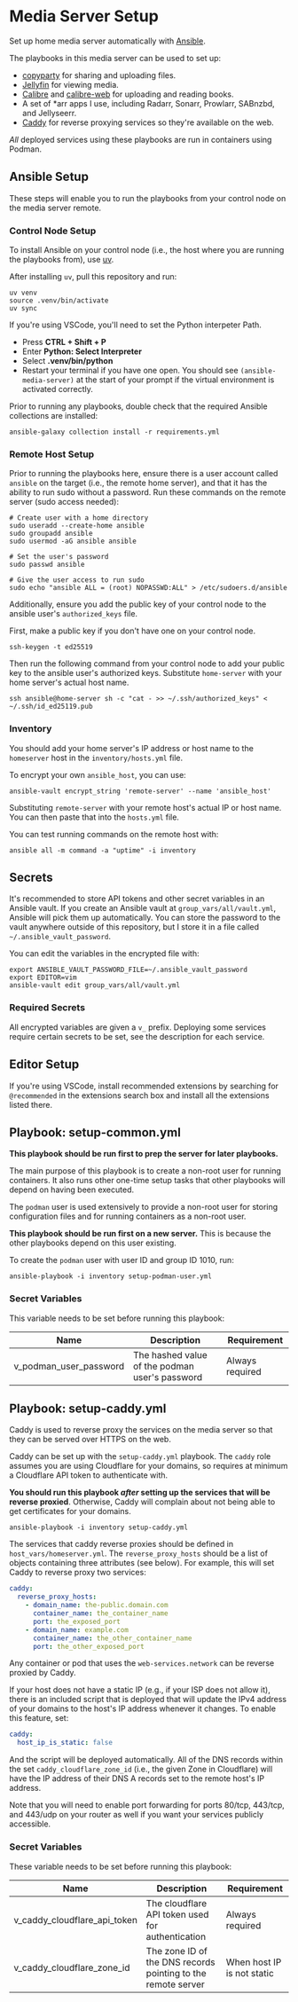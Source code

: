 # Media Server Setup

Set up home media server automatically with [Ansible](https://docs.ansible.com/ansible/latest/getting_started/introduction.html).

The playbooks in this media server can be used to set up:

- [copyparty](https://github.com/9001/copyparty) for sharing and uploading files.
- [Jellyfin](https://jellyfin.org/) for viewing media.
- [Calibre](https://calibre-ebook.com/) and [calibre-web](https://github.com/janeczku/calibre-web) for uploading and reading books.
- A set of \*arr apps I use, including Radarr, Sonarr, Prowlarr, SABnzbd, and Jellyseerr.
- [Caddy](https://caddyserver.com/) for reverse proxying services so they're available on the web.

*All* deployed services using these playbooks are run in containers using Podman.

## Ansible Setup

These steps will enable you to run the playbooks from your control node on the media server remote.

### Control Node Setup

To install Ansible on your control node (i.e., the host where you are running the playbooks from), use [uv](https://docs.astral.sh/uv/getting-started/installation/).

After installing `uv`, pull this repository and run:

```shell
uv venv
source .venv/bin/activate
uv sync
```

If you're using VSCode, you'll need to set the Python interpeter Path.

- Press **CTRL + Shift + P**
- Enter **Python: Select Interpreter**
- Select **.venv/bin/python**
- Restart your terminal if you have one open. You should see `(ansible-media-server)` at the start of your prompt if the virtual environment is activated correctly.

Prior to running any playbooks, double check that the required Ansible collections are installed:

```shell
ansible-galaxy collection install -r requirements.yml
```

### Remote Host Setup

Prior to running the playbooks here, ensure there is a user account called `ansible` on the target (i.e., the remote home server), and that it has the ability to run sudo without a password. Run these commands on the remote server (sudo access needed):

```shell
# Create user with a home directory
sudo useradd --create-home ansible
sudo groupadd ansible
sudo usermod -aG ansible ansible

# Set the user's password
sudo passwd ansible

# Give the user access to run sudo
sudo echo "ansible ALL = (root) NOPASSWD:ALL" > /etc/sudoers.d/ansible
```

Additionally, ensure you add the public key of your control node to the ansible user's `authorized_keys` file.

First, make a public key if you don't have one on your control node.

```shell
ssh-keygen -t ed25519
```

Then run the following command from your control node to add your public key to the ansible user's authorized keys. Substitute `home-server` with your home server's actual host name.

```shell
ssh ansible@home-server sh -c "cat - >> ~/.ssh/authorized_keys" < ~/.ssh/id_ed25119.pub
```

### Inventory

You should add your home server's IP address or host name to the `homeserver` host in the `inventory/hosts.yml` file.

To encrypt your own `ansible_host`, you can use:

```shell
ansible-vault encrypt_string 'remote-server' --name 'ansible_host'
```

Substituting `remote-server` with your remote host's actual IP or host name. You can then paste that into the `hosts.yml` file.

You can test running commands on the remote host with:

```shell
ansible all -m command -a "uptime" -i inventory
```

## Secrets

It's recommended to store API tokens and other secret variables in an Ansible vault. If you create an Ansible vault at `group_vars/all/vault.yml`, Ansible will pick them up automatically. You can store the password to the vault anywhere outside of this repository, but I store it in a file called `~/.ansible_vault_password`.

You can edit the variables in the encrypted file with:

```shell
export ANSIBLE_VAULT_PASSWORD_FILE=~/.ansible_vault_password
export EDITOR=vim
ansible-vault edit group_vars/all/vault.yml
```

### Required Secrets

All encrypted variables are given a `v_` prefix. Deploying some services require certain secrets to be set, see the description for each service.

## Editor Setup

If you're using VSCode, install recommended extensions by searching for `@recommended` in the extensions search box and install all the extensions listed there.

## Playbook: setup-common.yml

**This playbook should be run first to prep the server for later playbooks.**

The main purpose of this playbook is to create a non-root user for running containers. It also runs other one-time setup tasks that other playbooks will depend on having been executed.

The `podman` user is used extensively to provide a non-root user for storing configuration files and for running containers as a non-root user.

**This playbook should be run first on a new server.** This is because the other playbooks depend on this user existing.

To create the `podman` user with user ID and group ID 1010, run:

```shell
ansible-playbook -i inventory setup-podman-user.yml
```

### Secret Variables

This variable needs to be set before running this playbook:

| Name                   | Description                                    | Requirement     |
| ---------------------- | ---------------------------------------------- | --------------- |
| v_podman_user_password | The hashed value of the podman user's password | Always required |

## Playbook: setup-caddy.yml

Caddy is used to reverse proxy the services on the media server so that they can be served over HTTPS on the web.

Caddy can be set up with the `setup-caddy.yml` playbook. The `caddy` role assumes you are using Cloudflare for your domains, so requires at minimum a Cloudflare API token to authenticate with.

**You should run this playbook *after* setting up the services that will be reverse proxied**. Otherwise, Caddy will complain about not being able to get certificates for your domains.

```shell
ansible-playbook -i inventory setup-caddy.yml
```

The services that caddy reverse proxies should be defined in `host_vars/homeserver.yml`. The `reverse_proxy_hosts` should be a list of objects containing three attributes (see below). For example, this will set Caddy to reverse proxy two services:

```yaml
caddy:
  reverse_proxy_hosts:
    - domain_name: the-public.domain.com
      container_name: the_container_name
      port: the_exposed_port
    - domain_name: example.com
      container_name: the_other_container_name
      port: the_other_exposed_port
```

Any container or pod that uses the `web-services.network` can be reverse proxied by Caddy.

If your host does not have a static IP (e.g., if your ISP does not allow it), there is an included script that is deployed that will update the IPv4 address of your domains to the host's IP address whenever it changes. To enable this feature, set:

```yaml
caddy:
  host_ip_is_static: false
```

And the script will be deployed automatically. All of the DNS records within the set `caddy_cloudflare_zone_id` (i.e., the given Zone in Cloudflare) will have the IP address of their DNS A records set to the remote host's IP address.

Note that you will need to enable port forwarding for ports 80/tcp, 443/tcp, and 443/udp on your router as well if you want your services publicly accessible.

### Secret Variables

These variable needs to be set before running this playbook:

| Name                         | Description                                                  | Requirement                |
| ---------------------------- | ------------------------------------------------------------ | -------------------------- |
| v_caddy_cloudflare_api_token | The cloudflare API token used for authentication             | Always required            |
| v_caddy_cloudflare_zone_id   | The zone ID of the DNS records pointing to the remote server | When host IP is not static |
